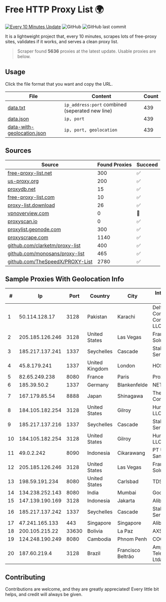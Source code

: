 
# Free HTTP Proxy List 🌍

[![Every 10 Minutes Update](https://github.com/mertguvencli/http-proxy-list/actions/workflows/main.yml/badge.svg?branch=main)](https://github.com/mertguvencli/http-proxy-list/actions/workflows/main.yml)
![GitHub](https://img.shields.io/github/license/mertguvencli/http-proxy-list)
![GitHub last commit](https://img.shields.io/github/last-commit/mertguvencli/http-proxy-list)

It is a lightweight project that, every 10 minutes, scrapes lots of free-proxy sites, validates if it works, and serves a clean proxy list.


> Scraper found **5636** proxies at the latest update. Usable proxies are below.

## Usage

Click the file format that you want and copy the URL.


|File|Content|Count|
|----|-------|-----|
|[data.txt](https://raw.githubusercontent.com/mertguvencli/http-proxy-list/main/proxy-list/data.txt)|`ip_address:port` combined (seperated new line)|439|
|[data.json](https://raw.githubusercontent.com/mertguvencli/http-proxy-list/main/proxy-list/data.json)|`ip, port`|439|
|[data-with-geolocation.json](https://raw.githubusercontent.com/mertguvencli/http-proxy-list/main/proxy-list/data-with-geolocation.json)|`ip, port, geolocation`|439|

## Sources

|Source|Found Proxies|Succeed|
|------|-------------|-------|
|[free-proxy-list.net](https://free-proxy-list.net)|300|✅|
|[us-proxy.org](https://www.us-proxy.org)|200|✅|
|[proxydb.net](http://proxydb.net)|15|✅|
|[free-proxy-list.com](https://free-proxy-list.com/?page=&port=&type%5B%5D=http&type%5B%5D=https&up_time=0&search=Search)|10|✅|
|[proxy-list.download](https://www.proxy-list.download/HTTP)|26|✅|
|[vpnoverview.com](https://vpnoverview.com/privacy/anonymous-browsing/free-proxy-servers)|0|🚫|
|[proxyscan.io](https://www.proxyscan.io)|0|✅|
|[proxylist.geonode.com](https://proxylist.geonode.com/api/proxy-list?limit=300&page=1&sort_by=lastChecked&sort_type=desc&protocols=http,https)|300|✅|
|[proxyscrape.com](https://api.proxyscrape.com/v2/?request=displayproxies&protocol=http&timeout=10000&country=all&ssl=all&anonymity=all)|1140|✅|
|[github.com/clarketm/proxy-list](https://raw.githubusercontent.com/clarketm/proxy-list/master/proxy-list-raw.txt)|400|✅|
|[github.com/monosans/proxy-list](https://raw.githubusercontent.com/monosans/proxy-list/main/proxies/http.txt)|465|✅|
|[github.com/TheSpeedX/PROXY-List](https://raw.githubusercontent.com/TheSpeedX/PROXY-List/master/http.txt)|2780|✅|


## Sample Proxies With Geolocation Info

|#|Ip|Port|Country|City|Internet Service Provider|
|-|--|----|-------|----|-------------------------|
|1|50.114.128.17|3128|Pakistan|Karachi|Delta Centric LLC, Comcast Cable Communications, LLC|
|2|205.185.126.246|3128|United States|Las Vegas|FranTech Solutions|
|3|185.217.137.241|1337|Seychelles|Cascade|Stallion Network Services Limited|
|4|45.8.179.241|1337|United Kingdom|London|HOSTLAND|
|5|82.65.249.238|8080|France|Paris|Proxad / Free SAS|
|6|185.39.50.2|1337|Germany|Blankenfelde|NETZNUTZ|
|7|167.179.85.54|8888|Japan|Shinagawa|The Constant Company, LLC|
|8|184.105.182.254|3128|United States|Gilroy|Hurricane Electric LLC|
|9|185.217.137.216|1337|Seychelles|Cascade|Stallion Network Services Limited|
|10|184.105.182.254|3128|United States|Gilroy|Hurricane Electric LLC|
|11|49.0.2.242|8090|Indonesia|Cikarawang|PT Usaha Adi Sanggoro|
|12|205.185.126.246|3128|United States|Las Vegas|FranTech Solutions|
|13|198.59.191.234|8080|United States|Carlsbad|TDS TELECOM|
|14|134.238.252.143|8080|India|Mumbai|Google LLC|
|15|147.139.190.169|3128|Indonesia|Jakarta|Alibaba.com LLC|
|16|185.217.137.242|1337|Seychelles|Cascade|Stallion Network Services Limited|
|17|47.241.165.133|443|Singapore|Singapore|Alibaba.com LLC|
|18|200.105.215.22|33630|Bolivia|La Paz|AXS Bolivia S. A.|
|19|124.248.190.249|8080|Cambodia|Phnom Penh|COGETEL Co., Ltd|
|20|187.60.219.4|3128|Brazil|Francisco Beltrão|Ampernet Telecomunicações Ltda|



## Contributing

Contributions are welcome, and they are greatly appreciated! Every
little bit helps, and credit will always be given.

